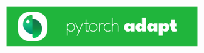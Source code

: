 <h1 align="center">
<a href="https://github.com/KevinMusgrave/pytorch-adapt">
<img alt="Logo" src="https://github.com/KevinMusgrave/pytorch-adapt/blob/main/docs/imgs/Logo.png">
</a>
